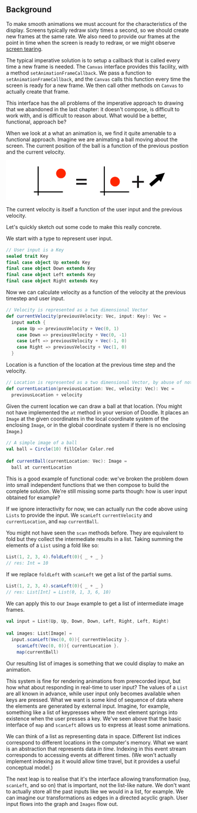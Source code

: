 ## Background

To make smooth animations we must account for the characteristics of the display. Screens typically redraw sixty times a second, so we should create new frames at the same rate. We also need to provide our frames at the point in time when the screen is ready to redraw, or we might observe [screen tearing](https://en.wikipedia.org/wiki/Screen_tearing).

The typical imperative solution is to setup a callback that is called every time a new frame is needed. The `Canvas` interface provides this facility, with a method `setAnimationFrameCallback`. We pass a function to `setAnimationFrameCallback`, and the `Canvas` calls this function every time the screen is ready for a new frame. We then call other methods on `Canvas` to actually create that frame.

This interface has the all problems of the imperative approach to drawing that we abandoned in the last chapter: it doesn't compose, is difficult to work with, and is difficult to reason about. What would be a better, functional, approach be?

When we look at a what an animation is, we find it quite amenable to a functional approach. Imagine we are animating a ball moving about the screen. The current position of the ball is a function of the previous postion and the current velocity.

![Current position is equal to the previous position plus the current velocity.](src/pages/animation/current-position.png)

The current velocity is itself a function of the user input and the previous velocity.

Let's quickly sketch out some code to make this really concrete.

We start with a type to represent user input.

```scala
// User input is a Key
sealed trait Key
final case object Up extends Key
final case object Down extends Key
final case object Left extends Key
final case object Right extends Key
```

Now we can calculate velocity as a function of the velocity at the previous timestep and user input.

```scala
// Velocity is represented as a two dimensional Vector
def currentVelocity(previousVelocity: Vec, input: Key): Vec =
  input match {
    case Up => previousVelocity + Vec(0, 1)
    case Down => previousVelocity + Vec(0, -1)
    case Left => previousVelocity + Vec(-1, 0)
    case Right => previousVelocity + Vec(1, 0)
  }
```

Location is a function of the location at the previous time step and the velocity.

```scala
// Location is represented as a two dimensional Vector, by abuse of notation
def currentLocation(previousLocation: Vec, velocity: Vec): Vec =
  previousLocation + velocity
```

Given the current location we can draw a ball at that location. (You might not have implemented the `at` method in your version of Doodle. It places an `Image` at the given coordinates in the local coordinate system of the enclosing `Image`, or in the global coordinate system if there is no enclosing `Image`.)

```scala
// A simple image of a ball
val ball = Circle(10) fillColor Color.red

def currentBall(currentLocation: Vec): Image =
  ball at currentLocation
```

This is a good example of functional code: we've broken the problem down into small independent functions that we then compose to build the complete solution. We're still missing some parts though: how is user input obtained for example?

If we ignore interactivity for now, we can actually run the code above using `Lists` to provide the input. We `scanLeft` `currentVelocity` and `currentLocation`, and `map` `currentBall`.

You might not have seen the `scan` methods before. They are equivalent to fold but they collect the intermediate results in a list. Taking summing the elements of a `List` using a fold like so:

```scala
List(1, 2, 3, 4).foldLeft(0){ _ + _ }
// res: Int = 10
```

If we replace `foldLeft` with `scanLeft` we get a list of the partial sums.

```scala
List(1, 2, 3, 4).scanLeft(0){ _ + _ }
// res: List[Int] = List(0, 1, 3, 6, 10)
```

We can apply this to our `Image` example to get a list of intermediate image frames.

```scala
val input = List(Up, Up, Down, Down, Left, Right, Left, Right)

val images: List[Image] =
  input.scanLeft(Vec(0, 0)){ currentVelocity }.
    scanLeft(Vec(0, 0)){ currentLocation }.
    map(currentBall)
```

Our resulting list of images is something that we could display to make an animation.

This system is fine for rendering animations from prerecorded input, but how what about responding in real-time to user input? The values of a `List` are all known in advance, while user input only becomes available when keys are pressed. What we want is some kind of sequence of data where the elements are generated by external input. Imagine, for example, something like a list of keypresses where the next element springs into existence when the user presses a key. We've seen above that the basic interface of `map` and `scanLeft` allows us to express at least some animations.

We can think of a list as representing data in space. Different list indices correspond to different locations in the computer's memory. What we want is an abstraction that represents data *in time*. Indexing in this event stream corresponds to accessing events at different times. (We won't actually implement indexing as it would allow time travel, but it provides a useful conceptual model.)

The next leap is to realise that it's the interface allowing transformation (`map`, `scanLeft`, and so on) that is important, not the list-like nature. We don't want to actually store all the past inputs like we would in a list, for example. We can imagine our transformations as edges in a directed acyclic graph. User input flows into the graph and `Images` flow out.

